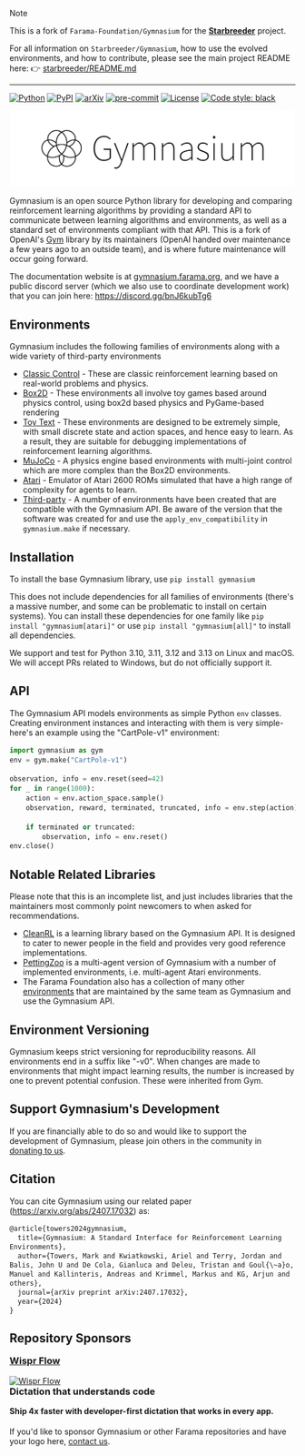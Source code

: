 > [!NOTE]
> This is a fork of `Farama-Foundation/Gymnasium` for the **[Starbreeder](https://github.com/Starbreeder)** project.
>
> For all information on `Starbreeder/Gymnasium`, how to use the evolved environments, and how to contribute, please see the main project README here: 👉 [starbreeder/README.md](starbreeder/README.md)

---

[![Python](https://img.shields.io/pypi/pyversions/gymnasium.svg)](https://badge.fury.io/py/gymnasium)
[![PyPI](https://badge.fury.io/py/gymnasium.svg)](https://badge.fury.io/py/gymnasium)
[![arXiv](https://img.shields.io/badge/arXiv-2407.17032-b31b1b.svg)](https://arxiv.org/abs/2407.17032)
[![pre-commit](https://img.shields.io/badge/pre--commit-enabled-brightgreen?logo=pre-commit&logoColor=white)](https://pre-commit.com/)
[![License](https://img.shields.io/github/license/Farama-Foundation/Gymnasium)](https://github.com/Farama-Foundation/Gymnasium/blob/main/LICENSE)
[![Code style: black](https://img.shields.io/badge/code%20style-black-000000.svg)](https://github.com/psf/black)

<p align="center">
    <a href="https://gymnasium.farama.org/" target = "_blank">
    <img src="https://raw.githubusercontent.com/Farama-Foundation/Gymnasium/main/gymnasium-text.png" width="500px" />
</a>

</p>

Gymnasium is an open source Python library for developing and comparing reinforcement learning algorithms by providing a standard API to communicate between learning algorithms and environments, as well as a standard set of environments compliant with that API. This is a fork of OpenAI's [Gym](https://github.com/openai/gym) library by its maintainers (OpenAI handed over maintenance a few years ago to an outside team), and is where future maintenance will occur going forward.

The documentation website is at [gymnasium.farama.org](https://gymnasium.farama.org), and we have a public discord server (which we also use to coordinate development work) that you can join here: https://discord.gg/bnJ6kubTg6

## Environments

Gymnasium includes the following families of environments along with a wide variety of third-party environments
* [Classic Control](https://gymnasium.farama.org/environments/classic_control/) - These are classic reinforcement learning based on real-world problems and physics.
* [Box2D](https://gymnasium.farama.org/environments/box2d/) - These environments all involve toy games based around physics control, using box2d based physics and PyGame-based rendering
* [Toy Text](https://gymnasium.farama.org/environments/toy_text/) - These environments are designed to be extremely simple, with small discrete state and action spaces, and hence easy to learn. As a result, they are suitable for debugging implementations of reinforcement learning algorithms.
* [MuJoCo](https://gymnasium.farama.org/environments/mujoco/) - A physics engine based environments with multi-joint control which are more complex than the Box2D environments.
* [Atari](https://ale.farama.org/) - Emulator of Atari 2600 ROMs simulated that have a high range of complexity for agents to learn.
* [Third-party](https://gymnasium.farama.org/environments/third_party_environments/) - A number of environments have been created that are compatible with the Gymnasium API. Be aware of the version that the software was created for and use the `apply_env_compatibility` in `gymnasium.make` if necessary.

## Installation

To install the base Gymnasium library, use `pip install gymnasium`

This does not include dependencies for all families of environments (there's a massive number, and some can be problematic to install on certain systems). You can install these dependencies for one family like `pip install "gymnasium[atari]"` or use `pip install "gymnasium[all]"` to install all dependencies.

We support and test for Python 3.10, 3.11, 3.12 and 3.13 on Linux and macOS. We will accept PRs related to Windows, but do not officially support it.

## API

The Gymnasium API models environments as simple Python `env` classes. Creating environment instances and interacting with them is very simple- here's an example using the "CartPole-v1" environment:

```python
import gymnasium as gym
env = gym.make("CartPole-v1")

observation, info = env.reset(seed=42)
for _ in range(1000):
    action = env.action_space.sample()
    observation, reward, terminated, truncated, info = env.step(action)

    if terminated or truncated:
        observation, info = env.reset()
env.close()
```

## Notable Related Libraries

Please note that this is an incomplete list, and just includes libraries that the maintainers most commonly point newcomers to when asked for recommendations.

* [CleanRL](https://github.com/vwxyzjn/cleanrl) is a learning library based on the Gymnasium API. It is designed to cater to newer people in the field and provides very good reference implementations.
* [PettingZoo](https://github.com/Farama-Foundation/PettingZoo) is a multi-agent version of Gymnasium with a number of implemented environments, i.e. multi-agent Atari environments.
* The Farama Foundation also has a collection of many other [environments](https://farama.org/projects) that are maintained by the same team as Gymnasium and use the Gymnasium API.

## Environment Versioning

Gymnasium keeps strict versioning for reproducibility reasons. All environments end in a suffix like "-v0".  When changes are made to environments that might impact learning results, the number is increased by one to prevent potential confusion. These were inherited from Gym.

## Support Gymnasium's Development

If you are financially able to do so and would like to support the development of Gymnasium, please join others in the community in [donating to us](https://github.com/sponsors/Farama-Foundation).

## Citation

You can cite Gymnasium using our related paper (https://arxiv.org/abs/2407.17032) as:

```
@article{towers2024gymnasium,
  title={Gymnasium: A Standard Interface for Reinforcement Learning Environments},
  author={Towers, Mark and Kwiatkowski, Ariel and Terry, Jordan and Balis, John U and De Cola, Gianluca and Deleu, Tristan and Goul{\~a}o, Manuel and Kallinteris, Andreas and Krimmel, Markus and KG, Arjun and others},
  journal={arXiv preprint arXiv:2407.17032},
  year={2024}
}
```

## Repository Sponsors

<h3 style="margin-bottom:10;margin-top:0"><a href="https://ref.wisprflow.ai/UnmiceG">Wispr Flow</a></h3>

<a href="https://ref.wisprflow.ai/UnmiceG">
  <img src="assets/wispr-flow.svg" alt="Wispr Flow" width="100">
</a>

<h3 style="margin-bottom:10;margin-top:0">Dictation that understands code</h3>
<h4 style="margin-top:0;">Ship 4x faster with developer-first dictation that works in every app.</h4>

<p style="margin-top:50;">If you'd like to sponsor Gymnasium or other Farama repositories and have your logo here, <a href="mailto:contact@farama.org">contact us</a>.</p>
